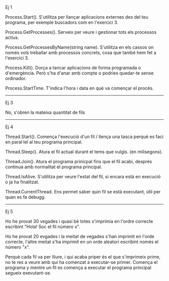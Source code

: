 Ej 1

Process.Start(). S'utilitza per llançar aplicacions externes des del teu programa, per exemple buscadors com en l'exercici 3.

Process.GetProcesses(). Serveix per veure i gestionar tots els processos actius.

Process.GetProcessesByName(string name). S'utilitza en els cassos on només vols treballar amb processos concrets, cosa que també hem fet a l'exercici 3.

Process.Kill(). Dorça a tancar aplicacions de forma programada o d'emergència. Però s'ha d'anar amb compte o podries quedar-te sense ordinador. 

Process.StartTime. T'indica l'hora i data en què va començar el procés.

-----------------------------------------------

Ej 3

No, s'obren la mateixa quantitat de fils

-----------------------------------------------

Ej 4

Thread.Start(). Comença l'execució d'un fil / llença una tasca perquè es faci en paral·lel al teu programa principal.

Thread.Sleep(). Atura el fil actual durant el tems que vulgis. (en milisegons).

Thread.Join(). Atura el programa prinicpal fins que el fil acabi, desprès continua amb normalitat el programa principal.

Thread.IsAlive. S'utilitza per veure l'estat del fil, si encara està en execució o ja ha finalitzat.

Thread.CurrentThread. Ens permet saber quin fil se està executant, útil per quan es fa debugg.

-----------------------------------------------

Ej 5

Ho he provat 30 vegades i quasi bè totes s'imprimia en l'ordre correcte escribint "Hola! Soc el fil número x".

Ho he provat 20 evgades i la meitat de vegades s'han imprimit en l'orde correcte, l'altre meitat s'ha imprimit en un orde aleatori escribint només el número "x".

Perquè cada fil va per lliure, i qui acaba priper és el que s'imprimeix prime, no te res a veure amb qui ha comenzat a executar-se primer.
Comença el programa y mentre un fil es comença a executar el programa principal segueix exevutant-se.
